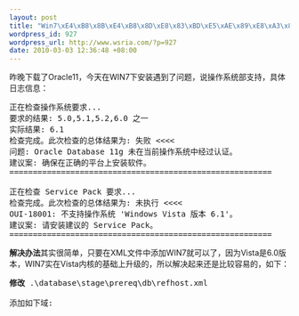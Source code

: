 ```yaml
--- 
layout: post
title: "Win7\xE4\xB8\x8B\xE4\xB8\x8D\xE8\x83\xBD\xE5\xAE\x89\xE8\xA3\x85Oracle11g\xE8\xA7\xA3\xE5\x86\xB3\xE5\x8A\x9E\xE6\xB3\x95"
wordpress_id: 927
wordpress_url: http://www.wsria.com/?p=927
date: 2010-03-03 12:36:48 +08:00
---
```

昨晚下载了Oracle11，今天在WIN7下安装遇到了问题，说操作系统部支持，具体日志信息：
<pre>正在检查操作系统要求...
要求的结果: 5.0,5.1,5.2,6.0 之一
实际结果: 6.1
检查完成。此次检查的总体结果为: 失败 &lt;&lt;&lt;&lt;
问题: Oracle Database 11g 未在当前操作系统中经过认证。
建议案: 确保在正确的平台上安装软件。
========================================================

正在检查 Service Pack 要求...
检查完成。此次检查的总体结果为: 未执行 &lt;&lt;&lt;&lt;
OUI-18001: 不支持操作系统 'Windows Vista 版本 6.1'。
建议案: 请安装建议的 Service Pack。
========================================================</pre>
<strong>解决办法</strong>其实很简单，只要在XML文件中添加WIN7就可以了，因为Vista是6.0版本，WIN7实在Vista内核的基础上升级的，所以解决起来还是比较容易的，如下：
<!--more-->
<pre><strong>修改</strong> .\database\stage\prereq\db\refhost.xml

添加如下域:
<pre lang="xml">
<!--Microsoft Windows 7-->
<OPERATING_SYSTEM>
  <VERSION VALUE="6.1"/>
</OPERATING_SYSTEM>
</pre>
</pre>
